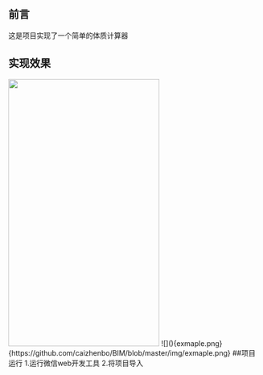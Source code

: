 ## 前言
这是项目实现了一个简单的体质计算器
## 实现效果
<img src="https://github.com/caizhenbo/BIM/blob/master/img/exmaple.png" width="300" height="530" alt=""> 
![](){exmaple.png}{https://github.com/caizhenbo/BIM/blob/master/img/exmaple.png}
##项目运行
1.运行微信web开发工具
2.将项目导入
